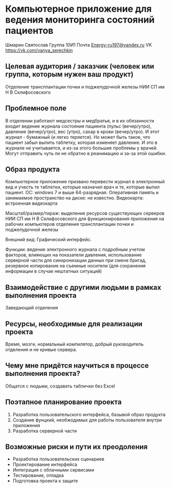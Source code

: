 # Компьютерное приложение для ведения мониторинга состояний пациентов
Шмарин Святослав
Группа 10И1
Почта Energy-ru197@yandex.ru
VK https://vk.com/vanya_serechkin

## Целевая аудитория / заказчик (человек или группа, которым нужен ваш продукт)
Отделение трансплантации почки и поджелудочной железы НИИ СП им Н В Склифосовского

## Проблемное поле
В отделении работают медсестры и медбратья, и в их обязанности входит ведение журнала состояния пациента (пульс (вечер/утро), давление (вечер/утро), вес (утро), сахар в крови (вечер/утро). И этот журнал - бумажный (и легко теряется). Но может быть такое, что пациент забыл выпить таблетку, которая изменяет давление. И это в журнале не учитывается, и из-за этого большие проблемы у врачей. Могут отправить чуть ли не обратно в реанимацию и за-за этой ошибки.

## Образ продукта
Компьютерное приложение призвано перевести журнал в электронный вид и учесть те таблетки, которые назначил врач и те, которые выпил пациент. 
ОС: windows 7 и выше 64-разрядная. 
Оперативная память и занимаемое пространство на диске: не известно. 
Видеокарта: встроенная видеокарта 

Масштаб/размер/тираж: выделение ресурсов существующих серверов НИИ СП им Н В Склифосовского для функционирования приложения на рабочих компьютеров отделения трансплантации почки и поджелудочной железы 

Внешний вид: Графический интерфейс. 

Функции: ведение электронного журнала с подробным учетом факторов, влияющих на показатели давления, использование серверной части для синхронизации данных при смене бригад, резервное копирование на съемные носители (для сохранения информации в случае нештатных ситуаций)

## Взаимодействие с другими людьми в рамках выполнения проекта
Заведающий отделения

## Ресурсы, необходимые для реализации проекта
Время, мозги, нормальный компилятор, добрый руководитель отделения и не кривые сервера.

## Чему мне придётся научиться в процессе выполнения проекта?
Общатся с людьми, создавать таблички без Excel

## Поэтапное планирование проекта

1. Разработка пользовательского интерфейса, базывой образ продукта
2. Создание фунцкий, необжодимых для работы пользователя внутри приложения
3. Разработка серверной части

## Возможные риски и пути их преодоления
* Разработка пользовательских сценариев
* Проектирование интерфейса
* Интеграция с облачными сервисами
* Тестирование, отладка
* Подготовка проекта к защите



